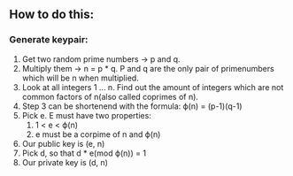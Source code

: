 ## How to do this:
### Generate keypair:
1. Get two random prime numbers -> p and q.
1. Multiply them -> n = p * q. P and q are the only pair of primenumbers which will be n when multiplied.
1. Look at all integers 1 ... n. Find out the amount of integers which are not common factors of n(also called coprimes of n).
1. Step 3 can be shortenend with the formula: ϕ(n) = (p-1)(q-1)
1. Pick e. E must have two properties:
   1. 1 < e < ϕ(n)
   1. e must be a corpime of n and ϕ(n)
1. Our public key is (e, n)
1. Pick d, so that d * e(mod ϕ(n)) = 1
1. Our private key is (d, n)
